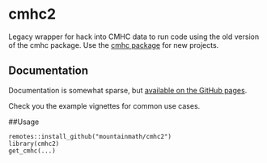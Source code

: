 # cmhc2
Legacy wrapper for hack into CMHC data to run code using the old version of the cmhc package. Use the [cmhc package](https://mountainmath.github.io/cmhc/) for new projects.


## Documentation
Documentation is somewhat sparse, but [available on the GitHub pages](https://mountainmath.github.io/cmhc2/).

Check you the example vignettes for common use cases.

##Usage
```
remotes::install_github("mountainmath/cmhc2")
library(cmhc2)
get_cmhc(...)
```


